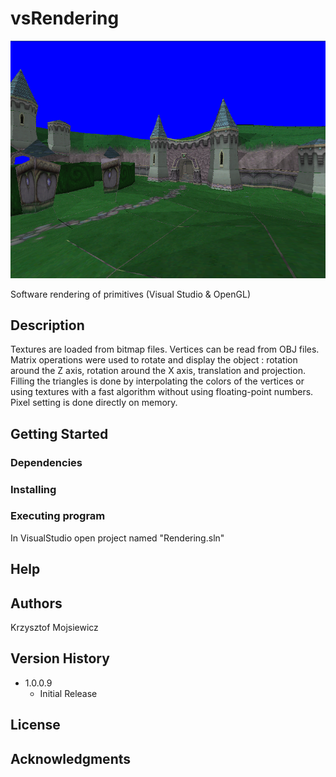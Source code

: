 # vsRendering

![ezcv logo](https://github.com/kmojsiewicz/vsRendering/blob/main/rendering.png)

Software rendering of primitives (Visual Studio & OpenGL)

## Description

Textures are loaded from bitmap files.
Vertices can be read from OBJ files.
Matrix operations were used to rotate and display the object : rotation around the Z axis,
rotation around the X axis, translation and projection.
Filling the triangles is done by interpolating the colors of the vertices 
or using textures with a fast algorithm without using floating-point numbers.
Pixel setting is done directly on memory.

## Getting Started

### Dependencies

### Installing

### Executing program

In VisualStudio open project named "Rendering.sln"

## Help

## Authors
Krzysztof Mojsiewicz

## Version History

* 1.0.0.9
    * Initial Release

## License
## Acknowledgments

